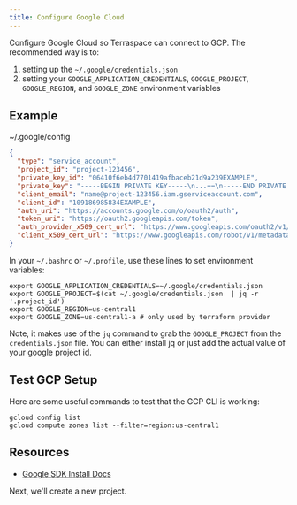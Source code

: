 ```yaml
---
title: Configure Google Cloud
---
```


Configure Google Cloud so Terraspace can connect to GCP. The recommended way is to:

1. setting up the `~/.google/credentials.json`
2. setting your `GOOGLE_APPLICATION_CREDENTIALS`, `GOOGLE_PROJECT`, `GOOGLE_REGION`, and `GOOGLE_ZONE` environment variables

## Example

~/.google/config

```json
{
  "type": "service_account",
  "project_id": "project-123456",
  "private_key_id": "06410f6eb4d7701419afbaceb21d9a239EXAMPLE",
  "private_key": "-----BEGIN PRIVATE KEY-----\n...==\n-----END PRIVATE KEY-----\n",
  "client_email": "name@project-123456.iam.gserviceaccount.com",
  "client_id": "109186985834EXAMPLE",
  "auth_uri": "https://accounts.google.com/o/oauth2/auth",
  "token_uri": "https://oauth2.googleapis.com/token",
  "auth_provider_x509_cert_url": "https://www.googleapis.com/oauth2/v1/certs",
  "client_x509_cert_url": "https://www.googleapis.com/robot/v1/metadata/x509/name%40project-123456.iam.gserviceaccount.com"
}
```

In your `~/.bashrc` or `~/.profile`, use these lines to set environment variables:

    export GOOGLE_APPLICATION_CREDENTIALS=~/.google/credentials.json
    export GOOGLE_PROJECT=$(cat ~/.google/credentials.json  | jq -r '.project_id')
    export GOOGLE_REGION=us-central1
    export GOOGLE_ZONE=us-central1-a # only used by terraform provider

Note, it makes use of the `jq` command to grab the `GOOGLE_PROJECT` from the `credentials.json` file. You can either install jq or just add the actual value of your google project id.

## Test GCP Setup

Here are some useful commands to test that the GCP CLI is working:

    gcloud config list
    gcloud compute zones list --filter=region:us-central1

## Resources

* [Google SDK Install Docs](https://cloud.google.com/sdk/install)

Next, we'll create a new project.
